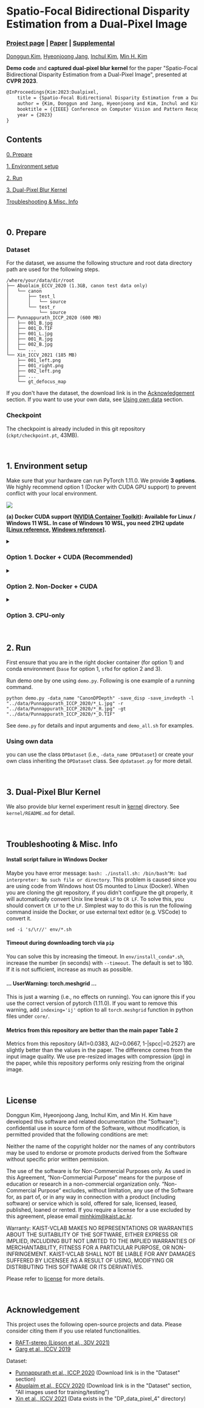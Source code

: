 # Spatio-Focal Bidirectional Disparity Estimation from a Dual-Pixel Image

### [Project page](https://vclab.kaist.ac.kr/cvpr2023p1/index.html) | [Paper](https://vclab.kaist.ac.kr/cvpr2023p1/defocus-cvpr-main-final.pdf) | [Supplemental](https://vclab.kaist.ac.kr/cvpr2023p1/defocus-cvpr-supple-final.pdf)

[Donggun Kim](https://sites.google.com/view/dgkim1003-personal), [Hyeonjoong Jang](https://vclab.kaist.ac.kr/hjjang/index.html), [Inchul Kim](https://vclab.kaist.ac.kr/ickim/index.html), [Min H. Kim](https://vclab.kaist.ac.kr/minhkim/index.html)

**Demo code** and **captured dual-pixel blur kernel** for the paper "Spatio-Focal Bidirectional Disparity Estimation from a Dual-Pixel Image", presented at **CVPR 2023**.

```tex
@InProceedings{Kim:2023:Dualpixel,
    title = {Spatio-Focal Bidirectional Disparity Estimation from a Dual-Pixel Image},
    author = {Kim, Donggun and Jang, Hyeonjoong and Kim, Inchul and Kim, Min H.},
    booktitle = {{IEEE} Conference on Computer Vision and Pattern Recognition ({CVPR})},
    year = {2023}
}
```

## Contents
[0. Prepare](#0-prepare)

[1. Environment setup](#1-environment-setup)

[2. Run](#2-run)

[3. Dual-Pixel Blur Kernel](#3-dual-pixel-blur-kernel)

[Troubleshooting & Misc. Info](#troubleshooting--misc-info)

</br>

## 0. Prepare

### Dataset

For the dataset, we assume the following structure and root data directory path are used for the following steps.

```
/where/your/data/dir/root
├── Abuolaim_ECCV_2020 (1.3GB, canon test data only)
│   └── canon
│       ├── test_l
│       │   └── source
│       └── test_r
│           └── source
├── Punnappurath_ICCP_2020 (600 MB)
│   ├── 001_B.jpg
│   ├── 001_D.TIF
│   ├── 001_L.jpg
│   ├── 001_R.jpg
│   ├── 002_B.jpg
│   └── ...
└── Xin_ICCV_2021 (185 MB)
    ├── 001_left.png
    ├── 001_right.png
    ├── 002_left.png
    ├── ...
    └── gt_defocus_map
```

If you don't have the dataset, the download link is in the [Acknowledgement](#acknowledgement) section. If you want to use your own data, see [Using own data](#using-own-data) section.

### Checkpoint

The checkpoint is already included in this git repository (`ckpt/checkpoint.pt`, 43MB).

</br>

## 1. Environment setup

Make sure that your hardware can run PyTorch 1.11.0. We provide **3 options**. We highly recommend option 1 (Docker with CUDA GPU support) to prevent conflict with your local environment.

<img src="./.figs/install_guide.png" style="zoom:100%;" />

**(a) Docker CUDA support ([NVIDIA Container Toolkit](https://github.com/NVIDIA/nvidia-container-toolkit)): Available for Linux / Windows 11 WSL. In case of Windows 10 WSL, you need 21H2 update [[Linux reference](https://docs.nvidia.com/datacenter/cloud-native/container-toolkit/latest/install-guide.html), [Windows reference](https://learn.microsoft.com/en-us/windows/ai/directml/gpu-cuda-in-wsl)].**


<details><summary>

### Option 1. Docker + CUDA (Recommended)</summary>
Make sure you properly installed Docker CUDA support. The following command builds a docker image with `env/Dockerfile`. This may take some time.

```shell
docker build -t sfbd:v0 ./env
```

Set the path as shell variable for starting the docker container. See the data directory structure in the [Prepare dataset](#dataset) section.

Note that `$(pwd)` automatically get current directory and you have to put **your dataset directory** to `where/your/data/dir/root`.

```shell
THIS_REPOSITORY_PATH="$(pwd)"
DATA_DIR_ROOT="/where/your/data/dir/root"
```

Start the docker container. You may modify some options (e.g. `--name` for container name (2nd line), `--gpu` for gpu index (3rd line), additional `-v` option for mount volume (4th line)).

```shell
docker run -ti \
--name sfbd \
--gpus all \
-v "$THIS_REPOSITORY_PATH":/workspace/code \
-v "$DATA_DIR_ROOT":/workspace/data \
sfbd:v0
```

Now you are inside the docker container. Inside the docker container, your code exists in `/workspace/code` and data exists in `/workspace/data`.

The following command installs the remaining dependencies. Everything is prepared in the **base** environment of docker. Therefore, this does ***NOT*** create the new conda environment. 

```shell
cd /workspace/code
chmod +x env/install.sh && ./env/install.sh
```
</details>

<details><summary>

### Option 2. Non-Docker + CUDA</summary>

(**NB: This is not tested**) If you are not going to use Docker, ensure the following environment matches.

- [Pytorch 1.11.0 compatible](https://pytorch.org/get-started/previous-versions/#v1110), CUDA Toolkit version 11.3 and CuDNN 8
- [Anaconda](https://www.anaconda.com/products/distribution) installed
- (Windows) MinTTY (usually installed with Git Bash) with conda enabled, for running the following shell script

And run the following commands. ***This will create the NEW conda environment named `sfbd`***.

```shell
chmod +x env/install_conda_cuda.sh && ./env/install_conda_cuda.sh
```
</details>

<details><summary>

### Option 3. CPU-only</summary>

(**NB: This is extremely slow**) In case of CUDA-enabled GPU is not available, you can use the CPU-only version. In this case, you need an environment similar to [Option 2](#option-2-non-docker--cuda), but without CUDA support.

And run the following commands. ***This will create the NEW conda environment named `sfbd`***.

```shell
chmod +x env/install_conda_cpu.sh && ./env/install_conda_cpu.sh
```
</details>

</br>

## 2. Run

First ensure that you are in the right docker container (for option 1) and conda environment (`base` for option 1, `sfbd` for option 2 and 3).

Run demo one by one using `demo.py`. Following is one example of a running command.

```shell
python demo.py -data_name "CanonDPDepth" -save_disp -save_invdepth -l "../data/Punnappurath_ICCP_2020/*_L.jpg" -r "../data/Punnappurath_ICCP_2020/*_R.jpg" -gt "../data/Punnappurath_ICCP_2020/*_D.TIF"
```

See `demo.py` for details and input arguments and `demo_all.sh` for examples.

### Using own data

you can use the class `DPDataset` (i.e., `-data_name DPDataset`) or create your own class inheriting the `DPDataset` class. See `dpdataset.py` for more detail.

</br>

## 3. Dual-Pixel Blur Kernel

We also provide blur kernel experiment result in [kernel](./kernel) directory. See `kernel/README.md` for detail.

</br>

## Troubleshooting & Misc. Info

#### Install script failure in Windows Docker

Maybe you have error message: `bash: ./install.sh: /bin/bash^M: bad interpreter: No such file or directory`. This problem is caused since you are using code from Windows host OS mounted to Linux (Docker). When you are cloning the git repository, if you didn't configure the git properly, it will automatically convert Unix line break `LF` to `CR LF`. To solve this, you should convert `CR LF` to the `LF`. Simplest way to do this is run the following command inside the Docker, or use external text editor (e.g. VSCode) to convert it.

```shell
sed -i 's/\r//' env/*.sh
```

#### Timeout during downloading torch via `pip`

You can solve this by increasing the timeout. In `env/install_conda*.sh`, increase the number (in seconds) with `--timeout`. The default is set to 180. If it is not sufficient, increase as much as possible.

#### ... UserWarning: torch.meshgrid ...

This is just a warning (i.e., no effects on running). You can ignore this if you use the correct version of pytorch (1.11.0). If you want to remove this warning, add `indexing='ij'` option to all `torch.meshgrid` function in python files under `core/`.

#### Metrics from this repository are better than the main paper Table 2

Metrics from this repository (AI1=0.0383, AI2=0.0667, 1-|spcc|=0.2527) are slightly better than the values in the paper. The difference comes from the input image quality. We use pre-resized images with compression (jpg) in the paper, while this repository performs only resizing from the original image.

</br>

## License

Donggun Kim, Hyeonjoong Jang, Inchul Kim, and Min H. Kim have developed this software and related documentation (the "Software"); confidential use in source form of the Software, without modification, is permitted provided that the following conditions are met:

Neither the name of the copyright holder nor the names of any contributors may be used to endorse or promote products derived from the Software without specific prior written permission.

The use of the software is for Non-Commercial Purposes only. As used in this Agreement, “Non-Commercial Purpose” means for the purpose of education or research in a non-commercial organization only. “Non-Commercial Purpose” excludes, without limitation, any use of the Software for, as part of, or in any way in connection with a product (including software) or service which is sold, offered for sale, licensed, leased, published, loaned or rented. If you require a license for a use excluded by this agreement, please email minhkim@kaist.ac.kr.

Warranty: KAIST-VCLAB MAKES NO REPRESENTATIONS OR WARRANTIES ABOUT THE SUITABILITY OF THE SOFTWARE, EITHER EXPRESS OR IMPLIED, INCLUDING BUT NOT LIMITED TO THE IMPLIED WARRANTIES OF MERCHANTABILITY, FITNESS FOR A PARTICULAR PURPOSE, OR NON-INFRINGEMENT. KAIST-VCLAB SHALL NOT BE LIABLE FOR ANY DAMAGES SUFFERED BY LICENSEE AS A RESULT OF USING, MODIFYING OR DISTRIBUTING THIS SOFTWARE OR ITS DERIVATIVES.

Please refer to [license](./LICENSE.txt) for more details.

</br>

## Acknowledgement

This project uses the following open-source projects and data. Please consider citing them if you use related functionalities.


* [RAFT-stereo (Lipson et al., 3DV 2021)](https://github.com/princeton-vl/RAFT-Stereo)
* [Garg et al., ICCV 2019](https://github.com/google-research/google-research/tree/master/dual_pixels)

Dataset:

- [Punnappurath et al., ICCP 2020](https://github.com/abhijithpunnappurath/dual-pixel-defocus-disparity) (Download link is in the "Dataset" section)
- [Abuolaim et al., ECCV 2020](https://github.com/Abdullah-Abuolaim/defocus-deblurring-dual-pixel) (Download link is in the "Dataset" section, "All images used for training/testing")
- [Xin et al., ICCV 2021](https://github.com/cmu-ci-lab/dual_pixel_defocus_estimation_deblurring) (Data exists in the "DP_data_pixel_4" directory)
